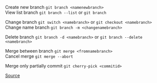 Create new branch `git branch <namenewbranch>`
\
View list branch `git branch --list` or `git branch`

Change branch `git switch <namebranch>` or `git checkout <namebranch>`
\
Change name branch `git branch -m <changenamebranch>`

Delete branch `git branch -d <namebranch>` or `git branch --delete <namebranch>`

Merge between branch `git merge <fromnamebranch>`
\
Cancel merge `git merge --abort`

Merge only partially commit `git cherry-pick <commitid>`

[Source](https://docs.google.com/presentation/d/1bRS_nQh3oRvefwpoDJU8sfE70p2C9GTm5U4HANRX-Zk/edit?usp=sharing)
